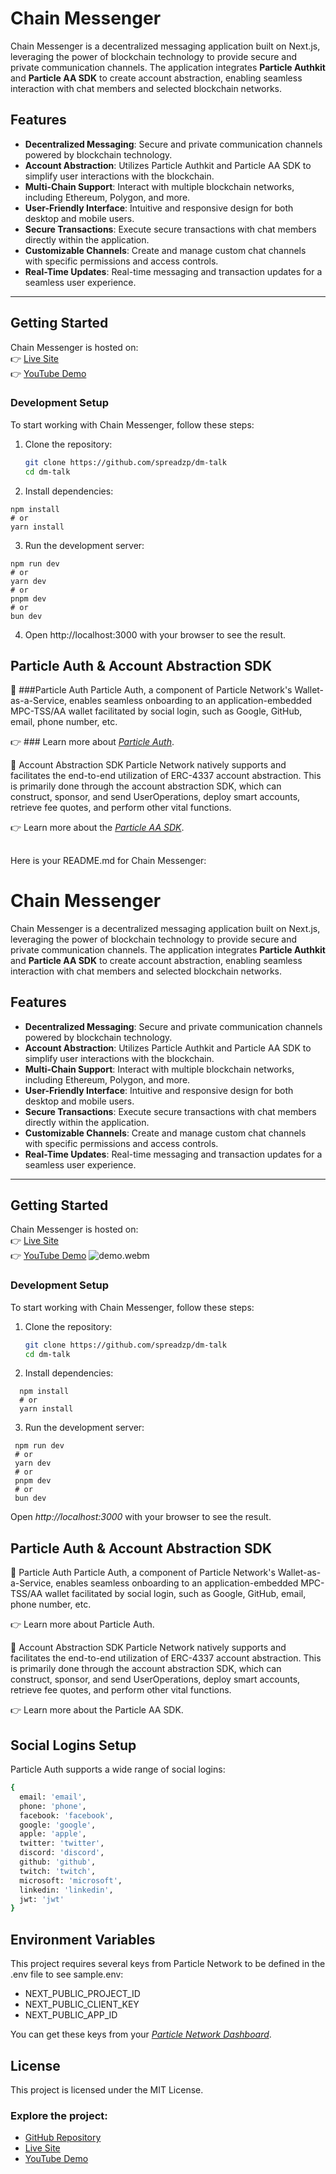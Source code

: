 # Chain Messenger

Chain Messenger is a decentralized messaging application built on Next.js, leveraging the power of blockchain technology to provide secure and private communication channels. The application integrates **Particle Authkit** and **Particle AA SDK** to create account abstraction, enabling seamless interaction with chat members and selected blockchain networks.

## Features

- **Decentralized Messaging**: Secure and private communication channels powered by blockchain technology.
- **Account Abstraction**: Utilizes Particle Authkit and Particle AA SDK to simplify user interactions with the blockchain.
- **Multi-Chain Support**: Interact with multiple blockchain networks, including Ethereum, Polygon, and more.
- **User-Friendly Interface**: Intuitive and responsive design for both desktop and mobile users.
- **Secure Transactions**: Execute secure transactions with chat members directly within the application.
- **Customizable Channels**: Create and manage custom chat channels with specific permissions and access controls.
- **Real-Time Updates**: Real-time messaging and transaction updates for a seamless user experience.

---

## Getting Started

Chain Messenger is hosted on:  
👉 [Live Site](https://dm-talk.vercel.app/)  
👉 [YouTube Demo](https://youtu.be/GhPiWK-6MZw)

### Development Setup

To start working with Chain Messenger, follow these steps:

1. Clone the repository:
   ```bash
   git clone https://github.com/spreadzp/dm-talk
   cd dm-talk
   ```
2. Install dependencies:
```
npm install
# or
yarn install
```
3. Run the development server:
```
npm run dev
# or
yarn dev
# or
pnpm dev
# or
bun dev

```
4. Open http://localhost:3000 with your browser to see the result.

## Particle Auth & Account Abstraction SDK
🔑 ###Particle Auth
Particle Auth, a component of Particle Network's Wallet-as-a-Service, enables seamless onboarding to an application-embedded MPC-TSS/AA wallet facilitated by social login, such as Google, GitHub, email, phone number, etc.

👉 ### Learn more about *[Particle Auth](https://developers.particle.network/docs/building-with-particle-auth)*.

🪪 Account Abstraction SDK
Particle Network natively supports and facilitates the end-to-end utilization of ERC-4337 account abstraction. This is primarily done through the account abstraction SDK, which can construct, sponsor, and send UserOperations, deploy smart accounts, retrieve fee quotes, and perform other vital functions.

👉 Learn more about the *[Particle AA SDK](https://developers.particle.network/docs/aa-web-quickstart)*.

##  
Here is your README.md for Chain Messenger:
 
# Chain Messenger

Chain Messenger is a decentralized messaging application built on Next.js, leveraging the power of blockchain technology to provide secure and private communication channels. The application integrates **Particle Authkit** and **Particle AA SDK** to create account abstraction, enabling seamless interaction with chat members and selected blockchain networks.

## Features

- **Decentralized Messaging**: Secure and private communication channels powered by blockchain technology.
- **Account Abstraction**: Utilizes Particle Authkit and Particle AA SDK to simplify user interactions with the blockchain.
- **Multi-Chain Support**: Interact with multiple blockchain networks, including Ethereum, Polygon, and more.
- **User-Friendly Interface**: Intuitive and responsive design for both desktop and mobile users.
- **Secure Transactions**: Execute secure transactions with chat members directly within the application.
- **Customizable Channels**: Create and manage custom chat channels with specific permissions and access controls.
- **Real-Time Updates**: Real-time messaging and transaction updates for a seamless user experience.

---

## Getting Started

Chain Messenger is hosted on:  
👉 [Live Site](https://dm-talk.vercel.app/)  
👉 [YouTube Demo](https://youtu.be/GhPiWK-6MZw)
![demo.webm](https://github.com/user-attachments/assets/e3843be4-72bb-4773-82b3-41a08335af7f)

### Development Setup

To start working with Chain Messenger, follow these steps:

1. Clone the repository:
   ```bash
   git clone https://github.com/spreadzp/dm-talk
   cd dm-talk
   ```
2. Install dependencies:
``` 
  npm install
  # or
  yarn install
```
3. Run the development server:
 ```
  npm run dev
  # or
  yarn dev
  # or
  pnpm dev
  # or
  bun dev
```

Open *http://localhost:3000* with your browser to see the result.

## Particle Auth & Account Abstraction SDK
🔑 Particle Auth
Particle Auth, a component of Particle Network's Wallet-as-a-Service, enables seamless onboarding to an application-embedded MPC-TSS/AA wallet facilitated by social login, such as Google, GitHub, email, phone number, etc.

👉 Learn more about Particle Auth.

🪪 Account Abstraction SDK
Particle Network natively supports and facilitates the end-to-end utilization of ERC-4337 account abstraction. This is primarily done through the account abstraction SDK, which can construct, sponsor, and send UserOperations, deploy smart accounts, retrieve fee quotes, and perform other vital functions.

👉 Learn more about the Particle AA SDK.

## Social Logins Setup

Particle Auth supports a wide range of social logins:
```sh
{
  email: 'email',
  phone: 'phone',
  facebook: 'facebook',
  google: 'google',
  apple: 'apple',
  twitter: 'twitter',
  discord: 'discord',
  github: 'github',
  twitch: 'twitch',
  microsoft: 'microsoft',
  linkedin: 'linkedin',
  jwt: 'jwt'
}
```
## Environment Variables

This project requires several keys from Particle Network to be defined in the .env file to see sample.env:

- NEXT_PUBLIC_PROJECT_ID
- NEXT_PUBLIC_CLIENT_KEY
- NEXT_PUBLIC_APP_ID

You can get these keys from your *[Particle Network Dashboard](https://dashboard.particle.network/#/applications)*.

## License
This project is licensed under the MIT License.

### Explore the project:
- [GitHub Repository](https://github.com/spreadzp/dm-talk)
- [Live Site](https://dm-talk.vercel.app/) 
- [YouTube Demo](https://youtu.be/GhPiWK-6MZw)
